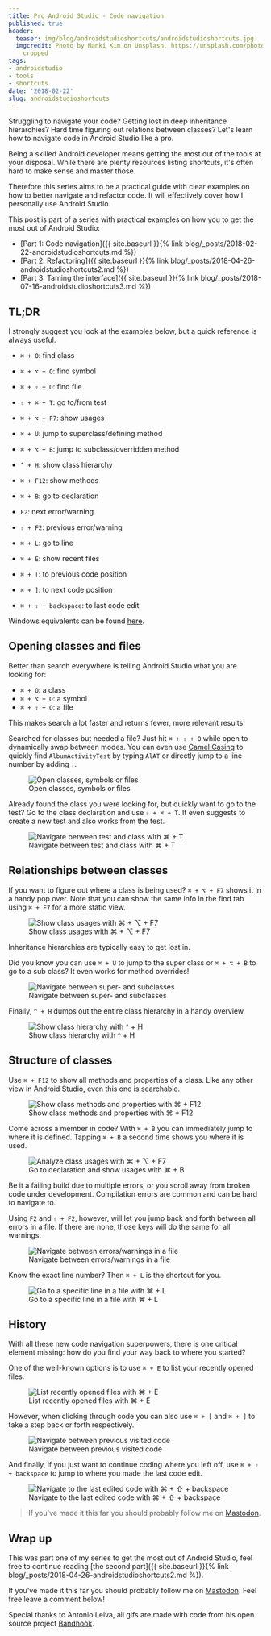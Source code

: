 ```yaml
---
title: Pro Android Studio - Code navigation
published: true
header:
  teaser: img/blog/androidstudioshortcuts/androidstudioshortcuts.jpg
  imgcredit: Photo by Manki Kim on Unsplash, https://unsplash.com/photos/BtHjHxh-D7I,
    cropped
tags:
- androidstudio
- tools
- shortcuts
date: '2018-02-22'
slug: androidstudioshortcuts
---
```


Struggling to navigate your code? Getting lost in deep inheritance hierarchies? Hard time figuring out relations between classes? Let's learn how to navigate code in Android Studio like a pro.

Being a skilled Android developer means getting the most out of the tools at your disposal. While there are plenty resources listing shortcuts, it's often hard to make sense and master those.

Therefore this series aims to be a practical guide with clear examples on how to better navigate and refactor code. It will effectively cover how I personally use Android Studio.

>
This post is part of a series with practical examples on how you to get the most out of Android Studio:
- [Part 1: Code navigation]({{ site.baseurl }}{% link blog/_posts/2018-02-22-androidstudioshortcuts.md %})
- [Part 2: Refactoring]({{ site.baseurl }}{% link blog/_posts/2018-04-26-androidstudioshortcuts2.md %})
- [Part 3: Taming the interface]({{ site.baseurl }}{% link blog/_posts/2018-07-16-androidstudioshortcuts3.md %})


## TL;DR
I strongly suggest you look at the examples below, but a quick reference is always useful.

* `⌘ + O`: find class
* `⌘ + ⌥ + O`: find symbol
* `⌘ + ⇧ + O`: find file
* `⇧ + ⌘ + T`: go to/from test

* `⌘ + ⌥ + F7`: show usages
* `⌘ + U`: jump to superclass/defining method
* `⌘ + ⌥ + B`: jump to subclass/overridden method
* `^ + H`: show class hierarchy

* `⌘ + F12`: show methods
* `⌘ + B`: go to declaration
* `F2`: next error/warning
* `⇧ + F2`: previous error/warning
* `⌘ + L`: go to line

* `⌘ + E`: show recent files
* `⌘ + [`: to previous code position
* `⌘ + ]`: to next code position
* `⌘ + ⇧ + backspace`: to last code edit


Windows equivalents can be found [here](https://developer.android.com/studio/intro/keyboard-shortcuts.html).

## Opening classes and files
Better than search everywhere is telling Android Studio what you are looking for:

* `⌘ + O`: a class
* `⌘ + ⌥ + O`: a symbol
* `⌘ + ⇧ + O`: a file

This makes search a lot faster and returns fewer, more relevant results!

Searched for classes but needed a file? Just hit `⌘ + ⇧ + O` while open to dynamically swap between modes. You can even use [Camel Casing](https://en.wikipedia.org/wiki/Camel_case) to quickly find `AlbumActivityTest` by typing `AlAT` or directly jump to a line number by adding `:`.

<figure>
  <img src="{{ site.url }}{{ site.baseurl }}/img/blog/androidstudioshortcuts/openclassandfiles.gif"
       alt="Open classes, symbols or files"/>
  <figcaption>Open classes, symbols or files</figcaption>
</figure>

Already found the class you were looking for, but quickly want to go to the test? Go to the class declaration and use `⇧ + ⌘ + T`. It even suggests to create a new test and also works from the test.

<figure>
  <img src="{{ site.url }}{{ site.baseurl }}/img/blog/androidstudioshortcuts/navigatetest.gif"
       alt="Navigate between test and class with ⌘ + T"/>
  <figcaption>Navigate between test and class with ⌘ + T</figcaption>
</figure>

## Relationships between classes
If you want to figure out where a class is being used? `⌘ + ⌥ + F7` shows it in a handy pop over. Note that you can show the same info in the find tab using `⌘ + F7` for a more static view.

<figure>
  <img src="{{ site.url }}{{ site.baseurl }}/img/blog/androidstudioshortcuts/classusages.gif"
       alt="Show class usages with ⌘ + ⌥ + F7"/>
  <figcaption>Show class usages with ⌘ + ⌥ + F7</figcaption>
</figure>

Inheritance hierarchies are typically easy to get lost in.

Did you know you can use `⌘ + U` to jump to the super class or `⌘ + ⌥ + B` to go to a sub class? It even works for method overrides!

<figure>
  <img src="{{ site.url }}{{ site.baseurl }}/img/blog/androidstudioshortcuts/supersubclass.gif"
       alt="Navigate between super- and subclasses"/>
  <figcaption>Navigate between super- and subclasses</figcaption>
</figure>

Finally, `^ + H` dumps out the entire class hierarchy in a handy overview.

<figure>
  <img src="{{ site.url }}{{ site.baseurl }}/img/blog/androidstudioshortcuts/classhierarchy.png"
       alt="Show class hierarchy with ^ + H"/>
  <figcaption>Show class hierarchy with ^ + H</figcaption>
</figure>

## Structure of classes
Use `⌘ + F12` to show all methods and properties of a class. Like any other view in Android Studio, even this one is searchable.

<figure>
  <img src="{{ site.url }}{{ site.baseurl }}/img/blog/androidstudioshortcuts/showmethods.gif"
       alt="Show class methods and properties with ⌘ + F12"/>
  <figcaption>Show class methods and properties with ⌘ + F12</figcaption>
</figure>

Come across a member in code? With `⌘ + B` you can immediately jump to where it is defined. Tapping `⌘ + B` a second time shows you where it is used.

<figure>
  <img src="{{ site.url }}{{ site.baseurl }}/img/blog/androidstudioshortcuts/gotodeclaration.gif"
       alt="Analyze class usages with ⌘ + ⌥ + F7"/>
  <figcaption>Go to declaration and show usages with ⌘ + B</figcaption>
</figure>

Be it a failing build due to multiple errors, or you scroll away from broken code under development. Compilation errors are common and can be hard to navigate to.

Using `F2` and `⇧ + F2`, however, will let you jump back and forth between all errors in a file. If there are none, those keys will do the same for all warnings.

<figure>
  <img src="{{ site.url }}{{ site.baseurl }}/img/blog/androidstudioshortcuts/nexterror.gif"
       alt="Navigate between errors/warnings in a file"/>
  <figcaption>Navigate between errors/warnings in a file</figcaption>
</figure>

Know the exact line number? Then `⌘ + L` is the shortcut for you.

<figure>
  <img src="{{ site.url }}{{ site.baseurl }}/img/blog/androidstudioshortcuts/gotoline.gif"
       alt="Go to a specific line in a file with ⌘ + L"/>
  <figcaption>Go to a specific line in a file with ⌘ + L</figcaption>
</figure>

## History
With all these new code navigation superpowers, there is one critical element missing: how do you find your way back to where you started?

One of the well-known options is to use `⌘ + E` to list your recently opened files.

<figure>
  <img src="{{ site.url }}{{ site.baseurl }}/img/blog/androidstudioshortcuts/recentnavigation.gif"
       alt="List recently opened files with ⌘ + E"/>
  <figcaption>List recently opened files with ⌘ + E</figcaption>
</figure>

However, when clicking through code you can also use `⌘ + [` and `⌘ + ]` to take a step back or forth respectively.

<figure>
  <img src="{{ site.url }}{{ site.baseurl }}/img/blog/androidstudioshortcuts/previousnextnavigation.gif"
       alt="Navigate between previous visited code"/>
  <figcaption>Navigate between previous visited code</figcaption>
</figure>

And finally, if you just want to continue coding where you left off, use `⌘ + ⇧ + backspace` to jump to where you made the last code edit.

<figure>
  <img src="{{ site.url }}{{ site.baseurl }}/img/blog/androidstudioshortcuts/previousedit.gif"
       alt="Navigate to the last edited code with ⌘ + ⇧ + backspace"/>
  <figcaption>Navigate to the last edited code with ⌘ + ⇧ + backspace</figcaption>
</figure>

> If you've made it this far you should probably follow me on [Mastodon](https://androiddev.social/@Jeroenmols).

## Wrap up
This was part one of my series to get the most out of Android Studio, feel free to continue reading [the second part]({{ site.baseurl }}{% link blog/_posts/2018-04-26-androidstudioshortcuts2.md %}).

If you've made it this far you should probably follow me on [Mastodon](https://androiddev.social/@Jeroenmols). Feel free leave a comment below!

Special thanks to Antonio Leiva, all gifs are made with code from his open source project [Bandhook](https://github.com/antoniolg/Bandhook-Kotlin).
